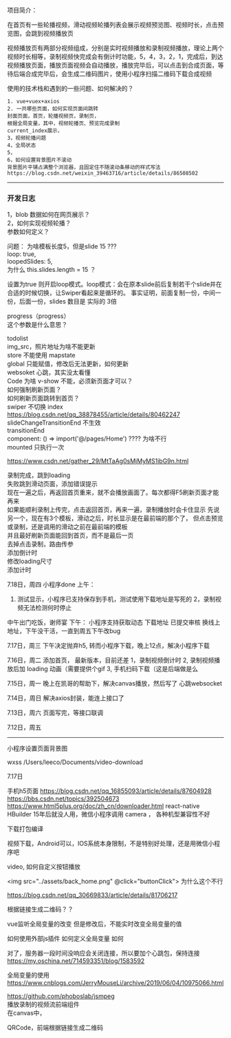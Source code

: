 项目简介：

在首页有一些轮播视频，滑动视频轮播列表会展示视频预览图、视频时长，点击预览图，会跳到视频播放页

视频播放页有两部分视频组成，分别是实时视频播放和录制视频播放，理论上两个视频时长相等，录制视频快完成会有倒计时功能，5，4，3，2，1，完成后，到达视频播放页面，播放页面视频会自动播放，播放完毕后，可以点击到合成页面，等待后端合成完毕后，会生成二维码图片，使用小程序扫描二维码下载合成视频

使用的技术栈和遇到的一些问题、如何解决的？  

	1. vue+vuex+axios    
	2. 一共哪些页面，如何实现页面间跳转  
	封面页面，首页，轮播视频页，录制页，  
	根据全局变量，其中，视频轮播页、预览完成录制  
	current_index展示，  
	3，视频轮播问题   
	4，全局状态  
	5，   
	6，如何设置背景图片不滚动  
	背景图片平铺占满整个浏览器，且固定住不随滚动条移动的样式写法
	https://blog.csdn.net/weixin_39463716/article/details/86508502
	
	
	
_________________________________________


### 开发日志	

1，blob 数据如何在网页展示？   
2，如何实现视频轮播？   
参数如何定义？   

问题： 
为啥模板长度5，但是slide 15 ???   
loop: true,   
	loopedSlides: 5,  
为什么 this.slides.length = 15 ？   

设置为true 则开启loop模式。loop模式：会在原本slide前后复制若干个slide并在合适的时候切换，让Swiper看起来是循环的。
事实证明，前面复制一份，中间一份，后面一份，slides 数目是 实际的 3倍

progress（progress）    
这个参数是什么意思？   






todolist   
img_src，照片地址为啥不能更新   
store 不能使用 mapstate   
global 只能赋值，修改后无法更新，如何更新   
websoket 心跳，其实没太看懂    
Code 为啥 v-show 不能，必须新页面才可以？   
如何强制刷新页面？   
如何刷新页面跳转到首页？   
swiper 不切换 index   
https://blog.csdn.net/qq_38878455/article/details/80462247  
slideChangeTransitionEnd  不生效   
transitionEnd   
 component: () => import('@/pages/Home') ???? 为啥不行   
mounted 只执行一次    





https://www.csdn.net/gather_29/MtTaAg0sMjMyMS1ibG9n.html   


录制完成，跳到loading   
失败跳到滑动页面，添加错误提示   
现在一遍之后，再返回首页重来，就不会播放画面了。每次都得F5刷新页面才能再来   
如果能顺利录制上传完，点击返回首页，再来一遍，录制播放时会卡住显示
先说另一个，现在有3个模板，滑动之后，时长显示是在最前端的那个了，   但点击预览或录制，还是调用的滑动之前在最前端的模板   
并且最好刷新页面能回到首页，而不是最后一页   
去掉点击录制，路由传参   
添加倒计时   
修改loading尺寸   
添加计时  

7.18日，周四
小程序done
上午：
1. 测试显示，小程序已支持保存到手机，测试使用下载地址是写死的
2，录制视频无法检测何时停止

中午出门吃饭，谢师宴
下午：
小程序支持获取动态 下载地址 已提交审核
换线上地址，下午没干活，一直到周五下午改bug

7.17日，周三
下午决定抛弃h5, 转而小程序下载，晚上12点，解决小程序下载

7.16日，周二
添加首页，
最新版本，目前还差
1，录制视频倒计时
2,  录制视频播放后加 loading 动画（需要提供个gif 
3, 手机扫码下载（这是后端做是么

7.15日，周一
晚上在凯哥的帮助下，解决canvas播放，然后写了 心跳websocket

7.14日，周日
解决axios封装，能连上接口了

7.13日，周六
页面写完，等接口联调

7.12日，周五


--------------------------------------------------------------------------------
小程序设置页面背景图

 wxss /Users/leeco/Documents/video-download 



7.17日

手机h5页面
https://blog.csdn.net/qq_16855093/article/details/87604928
https://bbs.csdn.net/topics/392504673
https://www.html5plus.org/doc/zh_cn/downloader.html
react-native
HBuilder 15年后就没人用，微信小程序调用 camera ，
各种机型兼容性不好

下载打包编译

视频下载，Android可以，IOS系统本身限制，不是特别好处理，还是用微信小程序吧



video, 如何自定义按钮播放

 <img src="../assets/back_home.png"  @click="buttonClick">
为什么这个不行












https://blog.csdn.net/qq_30669833/article/details/81706217

根据链接生成二维码？？


vue监听全局变量的改变
但是修改后，不能实时改变全局变量的值




如何使用外部js插件
如何定义全局变量
如何



对了，服务器一段时间没响应会关闭连接，所以要加个心跳包，保持连接
https://my.oschina.net/714593351/blog/1583592


全局变量的使用
https://www.cnblogs.com/JerryMouseLi/archive/2019/06/04/10975066.html


 
https://github.com/phoboslab/jsmpeg  
播放录制的视频流前端组件   
在canvas中，





QRCode，前端根据链接生成二维码

